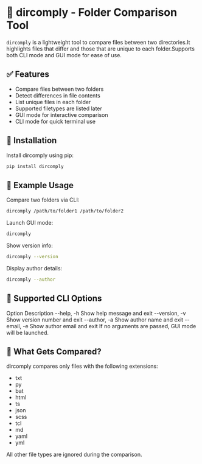 # 📁 dircomply - Folder Comparison Tool
`dircomply` is a lightweight tool to compare files between two directories.It highlights files that differ and those that are unique to each folder.Supports both CLI mode and GUI mode for ease of use.

## ✅ Features
- Compare files between two folders
- Detect differences in file contents
- List unique files in each folder
- Supported filetypes are listed later
- GUI mode for interactive comparison
- CLI mode for quick terminal use

## 💾 Installation
Install dircomply using pip:
```sh
pip install dircomply
```

## 🧪 Example Usage
Compare two folders via CLI:
```sh
dircomply /path/to/folder1 /path/to/folder2
```
Launch GUI mode:
```sh
dircomply
```
Show version info:
```sh
dircomply --version
```
Display author details:
```sh
dircomply --author
```

## 📌 Supported CLI Options
Option	Description
--help, -h	Show help message and exit
--version, -v	Show version number and exit
--author, -a	Show author name and exit
--email, -e	Show author email and exit
If no arguments are passed, GUI mode will be launched.

## 🔎 What Gets Compared?
dircomply compares only files with the following extensions:
- txt
- py
- bat
- html
- ts
- json
- scss
- tcl
- md
- yaml
- yml

All other file types are ignored during the comparison.